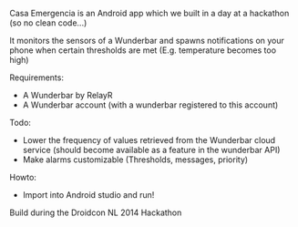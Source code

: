 Casa Emergencia is an Android app which we built in a day at a hackathon (so no clean code...)

It monitors the sensors of a Wunderbar and spawns notifications on your phone when certain thresholds are met
(E.g. temperature becomes too high)

Requirements:
- A Wunderbar by RelayR
- A Wunderbar account (with a wunderbar registered to this account)

Todo:
- Lower the frequency of values retrieved from the Wunderbar cloud service (should become available as a feature in the wunderbar API)
- Make alarms customizable (Thresholds, messages, priority)

Howto:
- Import into Android studio and run!


Build during the Droidcon NL 2014 Hackathon
